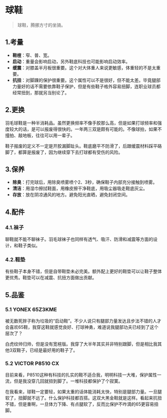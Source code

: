 # 球鞋

> 球鞋，腾挪方寸的坐骑。

## 1.考量
- **鞋楦**：窄、普、宽。
- **启动**：重量会影响启动，另外鞋底科技也可能影响启动效率。
- **缓震**：对膝盖半月板很重要。这个对大体重人来说更敏感，体重轻的不是太重要。
- **抗扭**：对脚踝的保护很重要。这个属性可以不是很好，但不能太差。毕竟腿部力量好的话不需要依靠鞋子保护，但是有些鞋子格外容易扭脚，连职业球员都经常扭到，那就另当别论了。

## 2.更换
羽毛球鞋是一种半消耗品。虽然更换频率不像手胶那么高，但是如果打球频率和强度较大的话，是可以报废得很快的。一年两三双是颇有可能的。不像球拍，如果不撞拍、敲地板，往往可以用一辈子。

鞋子报废的定义不一定是开胶漏脚趾头。鞋底磨平不防滑了，后跟缓震材料踩平硌脚了，都算是报废了，因为继续穿下去打球都有受伤的风险。

## 3.保养
- **除臭**：打完球后，用除臭喷雾喷个2、3秒，确保鞋子内部充分接触到喷雾。
- **清洁**：用湿巾擦拭鞋面，用橡皮擦干净鞋底，用吸尘器吸走鞋底灰尘。
- **存放**：放在阴凉通风的地方。避免阳光直晒，避免封闭空间。

## 4.配件
### 4.1.袜子
聊鞋就不能不聊袜子。羽毛球袜子也同样有透气、吸汗、防滑和减震等方面的设计，和鞋子类似。

### 4.2.鞋垫
有些鞋子本身不错，但是自带鞋垫未必完美。额外配上更好的鞋垫可以让鞋子整体更优秀。鞋垫可以在减震、抗扭方面做出贡献。

## 5.品鉴
### 5.1 YONEX 65Z3KME
被无数死胖子称为垃圾的“启动鞋”。不少人说只有腿部力量发达且步法不错的人才会喜欢65鞋，我穿这鞋就感觉良好、打球神勇，难道说我腿部功夫已经到了这个层次了？

白虎纹帅归帅，但是没有宽楦版。我穿了大半年其实并非特别跟脚，但是相比我其他3双鞋子，已经是最好用的鞋子了。

### 5.2 VICTOR P8510 CX
目前来看，P8510这种有科技的扎实的鞋不适合我，明明科技一大堆，保护属性一流，但是我没穿几回就扭到脚了。一堆科技都保护了个寂寞。

在我看来，球鞋一定要轻，如果太重的话体能消耗太快，特别是腿部力量。一旦腿软了，扭脚就不远了。什么保护科技都百搭。这双大黑金鞋就是这样。看起来抗扭不错，但是重啊，一旦体力下降、有点腿软了，反而比保护不咋滴的65更容易扭脚。